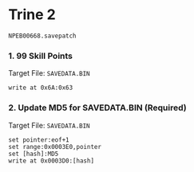 #  Trine  2 

`NPEB00668.savepatch`

### 1. 99 Skill Points

Target File: `SAVEDATA.BIN`

```
write at 0x6A:0x63
```

### 2. Update MD5 for SAVEDATA.BIN (Required)

Target File: `SAVEDATA.BIN`

```
set pointer:eof+1
set range:0x0003E0,pointer
set [hash]:MD5
write at 0x0003D0:[hash]
```

